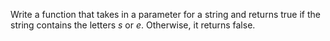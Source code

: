 Write a function that takes in a parameter for a string and returns true if the string contains the letters _s_ or _e_. Otherwise, it returns false.

